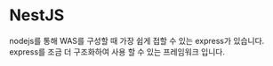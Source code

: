 # NestJS

nodejs를 통해 WAS를 구성할 때 가장 쉽게 접할 수 있는 express가 있습니다.
express를 조금 더 구조화하여 사용 할 수 있는 프레임워크 입니다.
